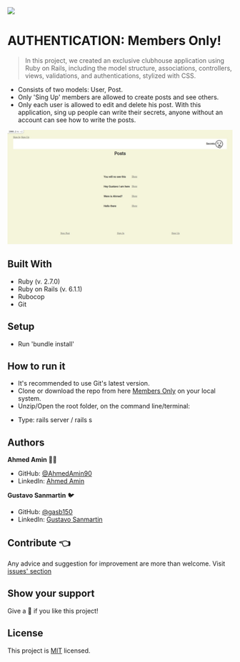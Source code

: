 ![](https://img.shields.io/badge/Microverse-blueviolet)
# AUTHENTICATION: Members Only!
 
> In this project, we created an exclusive clubhouse application using Ruby on Rails, including the model structure, associations, controllers, views, validations, and authentications, stylized with CSS.
- Consists of two models: User, Post.
- Only 'Sing Up' members are allowed to create posts and see others.
- Only each user is allowed to edit and delete his post.
With this application, sing up people can write their secrets, anyone without an account can see how to write the posts.

<img src="./app/assets/images/index_no_log.jpeg">

## Built With
- Ruby (v. 2.7.0)
- Ruby on Rails (v. 6.1.1)
- Rubocop
- Git
 
## Setup
- Run 'bundle install'
 
## How to run it
* It's recommended to use Git's latest version.
* Clone or download the repo from here [Members Only](https://github.com/AhmedAmin90/members-new-rails.git) on your local system.
* Unzip/Open the root folder, on the command line/terminal:
- Type: rails server / rails s
 
## Authors

**Ahmed Amin** :man_technologist:
- GitHub: [@AhmedAmin90](https://github.com/AhmedAmin90)
- LinkedIn: [Ahmed Amin](https://www.linkedin.com/in/web-developer/)

**Gustavo Sanmartin** :bird:
- GitHub: [@gasb150](https://github.com/gasb150)
- LinkedIn: [Gustavo Sanmartin](https://www.linkedin.com/in/gustavsanmartin/)

## Contribute :point_left:
Any advice and suggestion for improvement are more than welcome.
Visit [issues' section](https://github.com/AhmedAmin90/members-new-rails/issues)

## Show your support
Give a :star2: if you like this project!

## License
<p>This project is <a href="../members-app/LICENSE">MIT</a> licensed.</p>